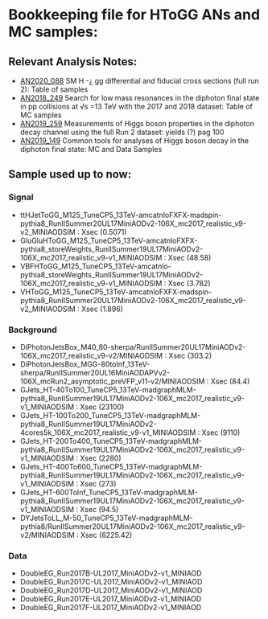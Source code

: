 # Bookkeeping file for HToGG ANs and MC samples:

## Relevant Analysis Notes:
* [AN2020_088](http://cms.cern.ch/iCMS/jsp/openfile.jsp?tp=draft&files=AN2020_088_v9.pdf) SM H -¿ gg differential and fiducial cross sections (full run 2): Table of samples  
* [AN2018_249](http://cms.cern.ch/iCMS/jsp/openfile.jsp?tp=draft&files=AN2018_249_v9.pdf) Search for low mass resonances in the diphoton final state in pp collisions at √s =13 TeV with the 2017 and 2018 dataset: Table of MC samples
* [AN2019_259](http://cms.cern.ch/iCMS/jsp/openfile.jsp?tp=draft&files=AN2019_259_v17.pdf) Measurements of Higgs boson properties in the diphoton decay channel using the full Run 2 dataset: yields (?) pag 100
* [AN2019_149](http://cms.cern.ch/iCMS/jsp/openfile.jsp?tp=draft&files=AN2019_149_v5.pdf) Common tools for analyses of Higgs boson decay in the diphoton final state: MC and Data Samples

## Sample used up to now:
### Signal
* ttHJetToGG_M125_TuneCP5_13TeV-amcatnloFXFX-madspin-pythia8_RunIISummer20UL17MiniAODv2-106X_mc2017_realistic_v9-v2_MINIAODSIM :       Xsec (0.5071)
* GluGluHToGG_M125_TuneCP5_13TeV-amcatnloFXFX-pythia8_storeWeights_RunIISummer19UL17MiniAODv2-106X_mc2017_realistic_v9-v1_MINIAODSIM : Xsec (48.58)
* VBFHToGG_M125_TuneCP5_13TeV-amcatnlo-pythia8_storeWeights_RunIISummer19UL17MiniAODv2-106X_mc2017_realistic_v9-v1_MINIAODSIM :        Xsec (3.782) 
* VHToGG_M125_TuneCP5_13TeV-amcatnloFXFX-madspin-pythia8_RunIISummer20UL17MiniAODv2-106X_mc2017_realistic_v9-v2_MINIAODSIM :           Xsec (1.896)
### Background
* DiPhotonJetsBox_M40_80-sherpa/RunIISummer20UL17MiniAODv2-106X_mc2017_realistic_v9-v2/MINIAODSIM :                                    Xsec (303.2)
* DiPhotonJetsBox_MGG-80toInf_13TeV-sherpa/RunIISummer20UL16MiniAODAPVv2-106X_mcRun2_asymptotic_preVFP_v11-v2/MINIAODSIM :             Xsec (84.4)
* GJets_HT-40To100_TuneCP5_13TeV-madgraphMLM-pythia8_RunIISummer19UL17MiniAODv2-106X_mc2017_realistic_v9-v1_MINIAODSIM :               Xsec (23100)
* GJets_HT-100To200_TuneCP5_13TeV-madgraphMLM-pythia8_RunIISummer19UL17MiniAODv2-4cores5k_106X_mc2017_realistic_v9-v1_MINIAODSIM :     Xsec (9110)
* GJets_HT-200To400_TuneCP5_13TeV-madgraphMLM-pythia8_RunIISummer19UL17MiniAODv2-106X_mc2017_realistic_v9-v1_MINIAODSIM :              Xsec (2280)
* GJets_HT-400To600_TuneCP5_13TeV-madgraphMLM-pythia8_RunIISummer19UL17MiniAODv2-106X_mc2017_realistic_v9-v1_MINIAODSIM :              Xsec (273)
* GJets_HT-600ToInf_TuneCP5_13TeV-madgraphMLM-pythia8_RunIISummer19UL17MiniAODv2-106X_mc2017_realistic_v9-v1_MINIAODSIM :              Xsec (94.5)
* DYJetsToLL_M-50_TuneCP5_13TeV-madgraphMLM-pythia8/RunIISummer20UL17MiniAODv2-106X_mc2017_realistic_v9-v2/MINIAODSIM :                Xsec (6225.42)
### Data
* DoubleEG_Run2017B-UL2017_MiniAODv2-v1_MINIAOD
* DoubleEG_Run2017C-UL2017_MiniAODv2-v1_MINIAOD
* DoubleEG_Run2017D-UL2017_MiniAODv2-v1_MINIAOD
* DoubleEG_Run2017E-UL2017_MiniAODv2-v1_MINIAOD
* DoubleEG_Run2017F-UL2017_MiniAODv2-v1_MINIAOD